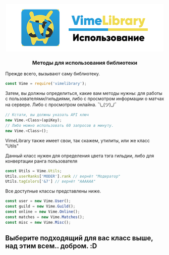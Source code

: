 <p align="center">
    <img src="assets/using.png"/>
    <h3 align="center">
	Методы для использования библиотеки
	</h3>
</p>

Прежде всего, вызывают саму библиотеку.
```js
const Vime = require('vimelibrary');
```

Затем, вы должны определиться, какие вам методы нужны: для работы с пользователями/гильдиями, либо с просмотром информации о матчах на сервере. Либо с просмотром онлайна. ¯\\\_(ツ)\_/¯
```js
// Кстати, вы должны указать API ключ
new Vime.<Class>(apiKey);
// Либо можно использовать 60 запросов в минуту.
new Vime.<Class>();
```
VimeLibrary также имеет свои, так скажем, утилиты, или же класс "Utils"

Данный класс нужен для определения цвета тэга гильдии, либо для конвертации ранга пользователя
```js
const Utils = Vime.Utils;
Utils.userRanks['MODER'].rank // вернёт "Модератор"
Utils.tagColors['&7'] // вернёт "AAAAAA"
```
Все доступные классы представлены ниже.
```js
const user = new Vime.User();
const guild = new Vime.Guild();
const online = new Vime.Online();
const matches = new Vime.Matches();
const misc = new Vime.Misc();
```
## Выберите подходящий для вас класс выше, над этим всем.. добром. :D